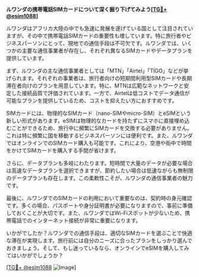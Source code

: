 **ルワンダの携帯電話SIMカードについて深く掘り下げてみよう[[TG💪+ @esim1088](https://t.me/s/esim1088)]**

ルワンダはアフリカ大陸の中でも急速に発展を遂げている国として注目されていますが、その中で携帯電話SIMカードの重要性も増しています。特に旅行者やビジネスパーソンにとって、現地での通信手段は不可欠です。ルワンダでは、いくつかの主要な通信事業者が存在し、それぞれ異なるSIMカードやデータプランを提供しています。

まず、ルワンダの主な通信事業者としては「MTN」「Airtel」「TIGO」などが挙げられます。それぞれの事業者は、旅行者向けの短期間利用型SIMカードや長期滞在者向けのプランを用意しています。特に、MTNは広範なネットワークと安定した接続品質で評価されています。一方で、Airtelは低コストでデータ通信が可能なプランを提供しているため、コストを抑えたい方におすすめです。

SIMカードには、物理的なSIMカード（nano-SIMやmicro-SIM）とeSIMという新しい形式があります。eSIMは物理的なカードを持たずにスマホに直接埋め込むことができるため、旅行中に頻繁にSIMカードを交換する必要がありません。これは特に頻繁に国を移動するビジネスパーソンには便利です。また、ルワンダではオンラインでのSIMカード購入も可能です。これにより、空港や街中で時間をかけてSIMカードを購入する手間が省けます。

さらに、データプランも多岐にわたります。短時間で大量のデータが必要な場合は高速なデータプランを選択できますが、節約したい場合は低速ながらも無制限のデータプランも存在します。この柔軟性こそが、ルワンダの通信事業者の魅力です。

最後に、ルワンダでのSIMカードの利用において重要なのは、契約時の身元確認です。多くの場合、パスポートや身分証明書が必要になりますので、事前に準備しておくことが大切です。また、ルワンダではWi-Fiスポットが少ないため、携帯電話でのインターネット接続が非常に重要になります。

いかがでしたか？ルワンダでの通信手段は、適切なSIMカードを選ぶことで快適な滞在が実現します。旅行前には自分のニーズに合ったプランをしっかり選んでおきましょう。そして、もし迷っているなら、オンラインでeSIMを購入してみてはいかがでしょうか？

[[TG💪+ @esim1088](https://t.me/s/esim1088) ![Image](https://i.postimg.cc/Y0z9fWf4/image.png)]